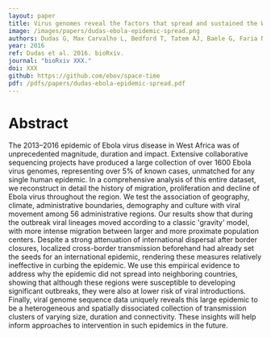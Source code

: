 ```yaml
---
layout: paper
title: Virus genomes reveal the factors that spread and sustained the West African Ebola epidemic
image: /images/papers/dudas-ebola-epidemic-spread.png
authors: Dudas G, Max Carvalho L, Bedford T, Tatem AJ, Baele G, Faria N, Park DJ, Ladner J, Arias A, Asogun D, Bielejec F, Caddy S, Cotten M, Dambrozio J, Dellicour S, Di Caro A, Diclaro JW II, Duraffour S, Elmore M, Fakoli L, Gilbert M, Sahr M Gevao, Gire S, Gladden-Young A, Gnirke A, Goba A, Grant DS, Haagmans B, Hiscox JA, Jah U, Kargbo B, Kugelman J, Liu D, Lu J, Malboeuf CM, Mate S, Matthews DA, Matranga CB, Meredith L, Qu J, Quick J, Pas SD, Phan MVT, Poliakis G, Reusken C, Sanchez-Lockhart M, Schaffner SF, Schieffelin JS, Sealfon RS, Simon-Loriere E, Smits SL, Stoecker K, Thorne L, Tobin EA, Vandi MA, Watson SJ, West K, Whitmer S, Wiley MR, Winnicki SM, Wohl S, Roman Wölfel, Yozwiak NL, Andersen KG, Blyden S, Bolay F, Carroll M, Diallo B, Formenty P, Fraser C, Gao GF, Garry RF, Goodfellow I, Günther S, Happi C, Holmes EC, Kargbo B, Kellam P, Koopmans MPG, Loman NJ, Magassouba N, Naidoo D, Nichol ST, Nyenswah T, Palacios G, Pybus OG, Sabeti P, Sall A, Ströeher U, Wury I, Suchard MA, Lemey P, Rambaut A
year: 2016
ref: Dudas et al. 2016. bioRxiv.
journal: "bioRxiv XXX."
doi: XXX
github: https://github.com/ebov/space-time
pdf: /pdfs/papers/dudas-ebola-epidemic-spread.pdf
---
```


# Abstract

The 2013–2016 epidemic of Ebola virus disease in West Africa was of unprecedented magnitude, duration and impact. Extensive collaborative sequencing projects have produced a large collection of over 1600 Ebola virus genomes, representing over 5% of known cases, unmatched for any single human epidemic. In a comprehensive analysis of this entire dataset, we reconstruct in detail the history of migration, proliferation and decline of Ebola virus throughout the region. We test the association of geography, climate, administrative boundaries, demography and culture with viral movement among 56 administrative regions. Our results show that during the outbreak viral lineages moved according to a classic 'gravity' model, with more intense migration between larger and more proximate population centers. Despite a strong attenuation of international dispersal after border closures, localized cross-border transmission beforehand had already set the seeds for an international epidemic, rendering these measures relatively ineffective in curbing the epidemic. We use this empirical evidence to address why the epidemic did not spread into neighboring countries, showing that although these regions were susceptible to developing significant outbreaks, they were also at lower risk of viral introductions. Finally, viral genome sequence data uniquely reveals this large epidemic to be a heterogeneous and spatially dissociated collection of transmission clusters of varying size, duration and connectivity. These insights will help inform approaches to intervention in such epidemics in the future.
